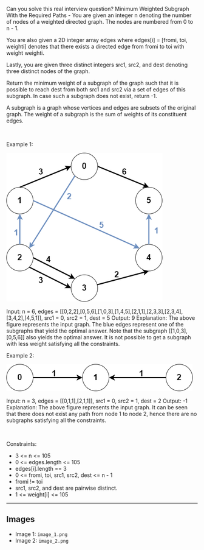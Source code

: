 Can you solve this real interview question? Minimum Weighted Subgraph With the Required Paths - You are given an integer n denoting the number of nodes of a weighted directed graph. The nodes are numbered from 0 to n - 1.

You are also given a 2D integer array edges where edges[i] = [fromi, toi, weighti] denotes that there exists a directed edge from fromi to toi with weight weighti.

Lastly, you are given three distinct integers src1, src2, and dest denoting three distinct nodes of the graph.

Return the minimum weight of a subgraph of the graph such that it is possible to reach dest from both src1 and src2 via a set of edges of this subgraph. In case such a subgraph does not exist, return -1.

A subgraph is a graph whose vertices and edges are subsets of the original graph. The weight of a subgraph is the sum of weights of its constituent edges.

 

Example 1:

![Example 1](./image_1.png)


Input: n = 6, edges = [[0,2,2],[0,5,6],[1,0,3],[1,4,5],[2,1,1],[2,3,3],[2,3,4],[3,4,2],[4,5,1]], src1 = 0, src2 = 1, dest = 5
Output: 9
Explanation:
The above figure represents the input graph.
The blue edges represent one of the subgraphs that yield the optimal answer.
Note that the subgraph [[1,0,3],[0,5,6]] also yields the optimal answer. It is not possible to get a subgraph with less weight satisfying all the constraints.


Example 2:

![Example 2](./image_2.png)


Input: n = 3, edges = [[0,1,1],[2,1,1]], src1 = 0, src2 = 1, dest = 2
Output: -1
Explanation:
The above figure represents the input graph.
It can be seen that there does not exist any path from node 1 to node 2, hence there are no subgraphs satisfying all the constraints.


 

Constraints:

 * 3 <= n <= 105
 * 0 <= edges.length <= 105
 * edges[i].length == 3
 * 0 <= fromi, toi, src1, src2, dest <= n - 1
 * fromi != toi
 * src1, src2, and dest are pairwise distinct.
 * 1 <= weight[i] <= 105

---

## Images

- Image 1: `image_1.png`
- Image 2: `image_2.png`
